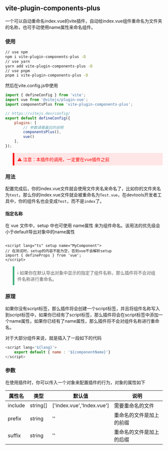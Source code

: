 ## vite-plugin-components-plus

一个可以自动重命名index.vue的vite插件，自动给index.vue组件重命名为文件夹的名称，也可手动使用name属性来命名组件。

### 使用 

```bash
// use npm
npm i vite-plugin-components-plus -D
// use yarn
yarn add vite-plugin-components-plus -D
// use pnpm
pnpm i vite-plugin-components-plus -D
```
然后在vite.config.js中使用
```js
import { defineConfig } from 'vite';
import vue from '@vitejs/plugin-vue';
import componentsPlus from 'vite-plugin-components-plus';

// https://vitejs.dev/config/
export default defineConfig({
    plugins: [
        // 参数请看最后的说明
        componentsPlus(),
        vue()
    ],
});

```
<blockquote style="color: red; background-color: #ffe6e6; padding: 10px; border-left: 5px solid red;">
  ⚠️ 注意：本插件的调用，一定要在vue插件之前
</blockquote>

### 用法

配置完成后，你的index.vue文件就会使用文件夹名来命名了，比如你的文件夹名为`test`，那么你的index.vue文件就会被重命名为`Test.vue`，在devtools开发者工具中，你的组件名也会变成`Test`，而不是`index`了。

#### 指定名称

在 vue 文件中，setup 中也可使用 name属性 来为组件命名。该用法的优先级会小于default导出对象中的name属性

```vue

<script lang="ts" setup name="MyComponent">
// 在测试时，setup的内容不能为空，否则vue不会解析setup
import { defineProps } from 'vue';
</script>

```

<blockquote style="padding: 10px; border-left: 5px solid #3eaf7c;">
  ℹ️ 如果你在默认导出对象中显示的指定了组件名称，那么插件将不会对组件名称进行重命名。
</blockquote>

### 原理

如果你没有script标签，那么插件将会创建一个script标签，并且将组件名称写入到script标签中，如果你已经有了script标签，那么插件将会在script标签中添加一个name属性，如果你已经有了name属性，那么插件将不会对组件名称进行重命名。

对于大部分组件来说，就是插入了一段如下的代码

```js
<script lang='${lang}'>
    export default { name : '${componentName}'}
</script>
```

### 参数

在使用插件时，你可以传入一个对象来配置插件的行为，对象的属性如下

| 属性名 | 类型 | 默认值 | 说明 |
| --- | --- | --- | --- |
| include | string[] | ['index.vue','Index.vue'] | 需要重命名的文件 |
| prefix | string | '' | 重命名的文件是加上的前缀 |
| suffix | string | '' | 重命名的文件是加上的后缀 |
